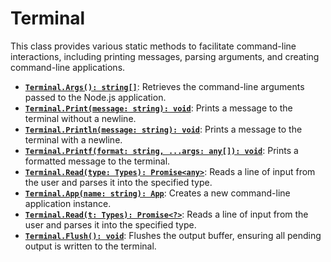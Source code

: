 # Terminal

This class provides various static methods to facilitate command-line
interactions, including printing messages, parsing arguments,
and creating command-line applications.

- [**`Terminal.Args(): string[]`**](/contents/learn_by_example/args/): Retrieves the
command-line arguments passed to the Node.js application. 
- [**`Terminal.Print(message: string): void`**](/contents/learn_by_example/print/):
Prints a message to the terminal without a newline.
- [**`Terminal.Println(message: string): void`**](/contents/learn_by_example/print/):
Prints a message to the terminal with a newline.
- [**`Terminal.Printf(format: string, ...args: any[]): void`**](/contents/learn_by_example/print/):
Prints a formatted message to the terminal.
- [**`Terminal.Read(type: Types): Promise<any>`**](/contents/learn_by_example/read_line/):
Reads a line of input from the user and parses it into the specified type.
- [**`Terminal.App(name: string): App`**](/contents/reference/app/):
Creates a new command-line application instance.
- [**`Terminal.Read(t: Types): Promise<?>`**](/contents/learn_by_example/read_line/):
Reads a line of input from the user and parses it into the specified type.
- [**`Terminal.Flush(): void`**](/contents/advenced/io/):
Flushes the output buffer, ensuring all pending output is written to the terminal.


